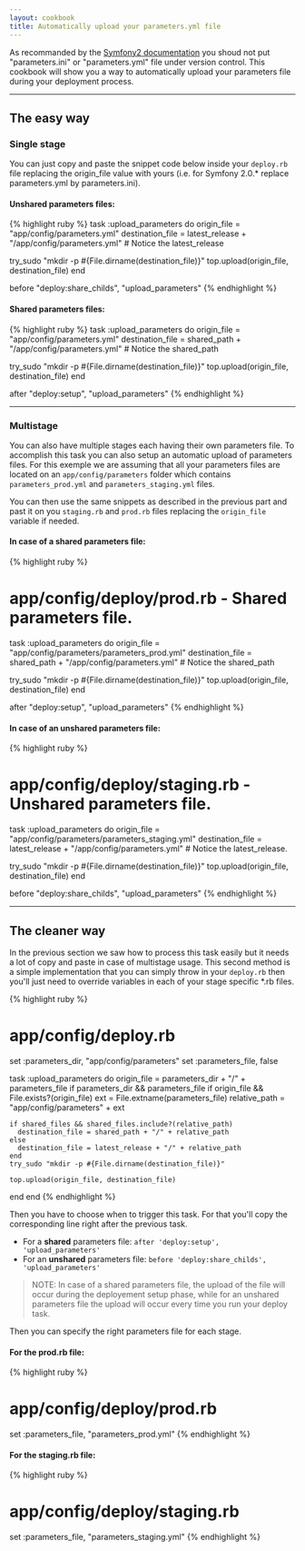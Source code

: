 ```yaml
---
layout: cookbook
title: Automatically upload your parameters.yml file
---
```


As recommanded by the [Symfony2 documentation](
http://symfony.com/doc/master/cookbook/workflow/new_project_git.html#initial-project-setup)
you shoud not put "parameters.ini" or "parameters.yml" file under version
control. This cookbook will show you a way to automatically upload your
parameters file during your deployment process.

<hr />

## The easy way

### Single stage

You can just copy and paste the snippet code below inside your `deploy.rb` file
replacing the origin_file value with yours (i.e. for Symfony 2.0.* replace
parameters.yml by parameters.ini).

#### Unshared parameters files:

{% highlight ruby %}
task :upload_parameters do
  origin_file = "app/config/parameters.yml"
  destination_file = latest_release + "/app/config/parameters.yml" # Notice the
  latest_release

  try_sudo "mkdir -p #{File.dirname(destination_file)}"
  top.upload(origin_file, destination_file)
end

before "deploy:share_childs", "upload_parameters"
{% endhighlight %}


####  Shared parameters files:

{% highlight ruby %}
task :upload_parameters do
  origin_file = "app/config/parameters.yml"
  destination_file = shared_path + "/app/config/parameters.yml" # Notice the
  shared_path

  try_sudo "mkdir -p #{File.dirname(destination_file)}"
  top.upload(origin_file, destination_file)
end

after "deploy:setup", "upload_parameters"
{% endhighlight %}

<hr />

### Multistage

You can also have multiple stages each having their own parameters file. To
accomplish this task you can also setup an automatic upload of parameters
files. For this exemple we are assuming that all your parameters files are
located on an `app/config/parameters` folder which contains `parameters_prod.yml`
and `parameters_staging.yml` files.

You can then use the same snippets as described in the previous part and past
it on you `staging.rb` and `prod.rb` files replacing the `origin_file` variable
if needed.

#### In case of a shared parameters file:

{% highlight ruby %}
# app/config/deploy/prod.rb - Shared parameters file.

task :upload_parameters do
  origin_file = "app/config/parameters/parameters_prod.yml"
  destination_file = shared_path + "/app/config/parameters.yml" # Notice the
  shared_path

  try_sudo "mkdir -p #{File.dirname(destination_file)}"
  top.upload(origin_file, destination_file)
end

after "deploy:setup", "upload_parameters"
{% endhighlight %}


#### In case of an unshared parameters file:

{% highlight ruby %}
# app/config/deploy/staging.rb - Unshared parameters file.

task :upload_parameters do
  origin_file = "app/config/parameters/parameters_staging.yml"
  destination_file = latest_release + "/app/config/parameters.yml" # Notice the
  latest_release.

  try_sudo "mkdir -p #{File.dirname(destination_file)}"
  top.upload(origin_file, destination_file)
end

before "deploy:share_childs", "upload_parameters"
{% endhighlight %}

<hr />

## The cleaner way

In the previous section we saw how to process this task easily but it needs
a lot of copy and paste in case of multistage usage. This second method is
a simple implementation that you can simply throw in your `deploy.rb` then you'll
just need to override variables in each of your stage specific \*.rb files.

{% highlight ruby %}
# app/config/deploy.rb

set :parameters_dir, "app/config/parameters"
set :parameters_file, false

task :upload_parameters do
  origin_file = parameters_dir + "/" + parameters_file if parameters_dir && parameters_file
  if origin_file && File.exists?(origin_file)
    ext = File.extname(parameters_file)
    relative_path = "app/config/parameters" + ext

    if shared_files && shared_files.include?(relative_path)
      destination_file = shared_path + "/" + relative_path
    else
      destination_file = latest_release + "/" + relative_path
    end
    try_sudo "mkdir -p #{File.dirname(destination_file)}"

    top.upload(origin_file, destination_file)
  end
end
{% endhighlight %}

Then you have to choose when to trigger this task. For that you'll copy the
corresponding line right after the previous task.

- For a **shared** parameters file: `after 'deploy:setup', 'upload_parameters'`
- For an **unshared** parameters file: `before 'deploy:share_childs', 'upload_parameters'`

> NOTE: In case of a shared parameters file, the upload of the file will occur
> during the deployement setup phase, while for an unshared parameters file the
> upload will occur every time you run your deploy task.

Then you can specify the right parameters file for each stage.

#### For the prod.rb file:

{% highlight ruby %}
# app/config/deploy/prod.rb

set :parameters_file, "parameters_prod.yml"
{% endhighlight %}

#### For the staging.rb file:

{% highlight ruby %}
# app/config/deploy/staging.rb

set :parameters_file, "parameters_staging.yml"
{% endhighlight %}
